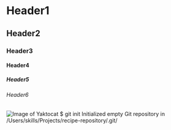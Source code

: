 # Header1 
## Header2
### Header3
#### Header4
##### Header5
###### Header6
![Image of Yaktocat](https://octodex.github.com/images/yaktocat.png)
$ git init
Initialized empty Git repository in /Users/skills/Projects/recipe-repository/.git/
